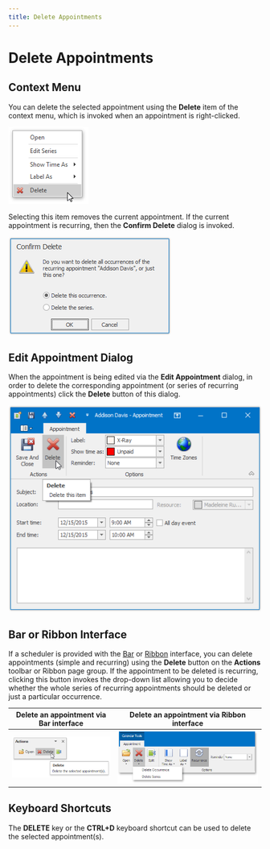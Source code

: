 ```yaml
---
title: Delete Appointments
---
```

# Delete Appointments
## Context Menu
You can delete the selected appointment using the **Delete** item of the context menu, which is invoked when an appointment is right-clicked.

![SchedulerMenuItemId.DeleteAppointment](../../../images/img4547.png)

Selecting this item removes the current appointment. If the current appointment is recurring, then the **Confirm Delete** dialog is invoked.

![DeleteRecurrentAppointments Dialog](../../../images/img4533.png)

## Edit Appointment Dialog
When the appointment is being edited via the **Edit Appointment** dialog, in order to delete the corresponding appointment (or series of recurring appointments) click the **Delete** button of this dialog.

![DeletingAppointments_01.png](../../../images/img5497.png)

## Bar or Ribbon Interface
If a scheduler is provided with the [Bar](../scheduler-ui/toolbars.md) or [Ribbon](../scheduler-ui/ribbon-interface.md) interface, you can delete appointments (simple and recurring) using the **Delete** button on the **Actions** toolbar or Ribbon page group. If the appointment to be deleted is recurring, clicking this button invokes the drop-down list allowing you to decide whether the whole series of recurring appointments should be deleted or just a particular occurrence.

| Delete an appointment via Bar interface | Delete an appointment via Ribbon interface |
|---|---|
| ![Scheduler_ActionsToolbar](../../../images/img16561.png) | ![Scheduler_Ribbon_Actions](../../../images/img16552.png) |

## Keyboard Shortcuts
The **DELETE** key or the **CTRL+D** keyboard shortcut can be used to delete the selected appointment(s).